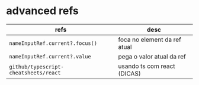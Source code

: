 # advanced refs

| refs                                  | desc                         |
| ------------------------------------- | ---------------------------- |
| `nameInputRef.current?.focus()`       | foca no element da ref atual |
| `nameInputRef.current?.value`         | pega o valor atual da ref    |
| `github/typescript-cheatsheets/react` | usando ts com react (DICAS)  |
